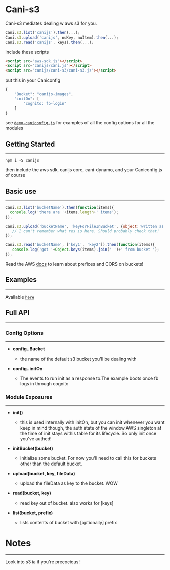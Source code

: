 # Cani-s3

Cani-s3 mediates dealing w aws s3 for you.
```js
Cani.s3.list('canijs').then(...);
Cani.s3.upload('canijs', nuKey, nuItem).then(...);
Cani.s3.read('canijs', keys).then(...);
```


include these scripts

```html
<script src="aws-sdk.js"></script>
<script src="canijs/cani.js"></script>
<script src="canijs/cani-s3/cani-s3.js"></script>
```

put this in your Caniconfig

```js
{
    "Bucket": "canijs-images",
    "initOn": [
        "cognito: fb-login"
    ]
}
```

see [`demo-caniconfig.js`](https://github.com/nikfrank/canijs/blob/master/democonfig.js)
for examples of all the config options for all the modules


## Getting Started
---

```
npm i -S canijs
```

then include the aws sdk, canijs core, cani-dynamo, and your Caniconfig.js of course


## Basic use
---

```js
Cani.s3.list('bucketName').then(function(items){
  console.log('there are '+items.length+' items');
});
```
```js
Cani.s3.upload('bucketName', 'keyForFileInBucket', {object:'written as a stringify'}).then(function(res){
   // I can't remember what res is here. Should probably check that!
});
```
```js
Cani.s3.read('bucketName', ['key1', 'key2']).then(function(items){
   console.log('got '+Object.keys(items).join(' ')+' from bucket ');
});
```

Read the AWS [docs](http://docs.aws.amazon.com/AWSJavaScriptSDK/latest/AWS/S3.html)
to learn about prefices and CORS on buckets!
## Examples
---

Available [`here`](https://github.com/nikfrank/canijs/tree/master/cani-s3/example)


## Full API
---

### Config Options
---



* **config..Bucket**

  * the name of the default s3 bucket you'll be dealing with



* **config..initOn**

  * The events to run init as a response to.The example boots once fb logs in through cognito



### Module Exposures
---

* **init()**
  *  this is used internally with initOn, but you can init whenever you want
    keep in mind though, the auth state of the window.AWS singleton at the time of init
    stays withis table for its lifecycle. So only init once you've authed!

* **initBucket(bucket)**
  *  initialize some bucket. For now you'll need to call this 
    for buckets other than the default bucket.

* **upload(bucket, key, fileData)**
  *  upload the fileData as key to the bucket. WOW

* **read(bucket, key)**
  *  read key out of bucket. also works for [keys]

* **list(bucket, prefix)**
  *  lists contents of bucket with [optionally] prefix


# Notes
---

Look into s3 ia if you're precocious!